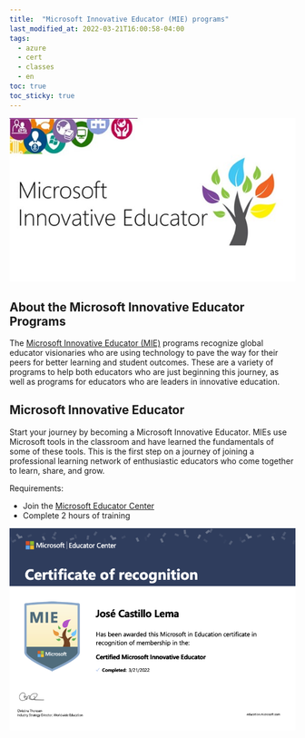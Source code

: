 ```yaml
---
title:  "Microsoft Innovative Educator (MIE) programs"
last_modified_at: 2022-03-21T16:00:58-04:00
tags:
  - azure
  - cert
  - classes
  - en
toc: true
toc_sticky: true
---
```


[![](/assets/images/posts/2022-03-21-mie/1.jpeg)](https://education.microsoft.com/en-us/resource/18485a7b)

## About the Microsoft Innovative Educator Programs

The [Microsoft Innovative Educator (MIE)](https://education.microsoft.com/en-us/resource/18485a7b) programs recognize global educator visionaries who are using technology to pave the way for their peers for better learning and student outcomes. These are a variety of programs to help both educators who are just beginning this journey, as well as programs for educators who are leaders in innovative education.

## Microsoft Innovative Educator

Start your journey by becoming a Microsoft Innovative Educator. MIEs use Microsoft tools in the classroom and have learned the fundamentals of some of these tools. This is the first step on a journey of joining a professional learning network of enthusiastic educators who come together to learn, share, and grow.

Requirements:
 - Join the [Microsoft Educator Center](https://education.microsoft.com/)
 - Complete 2 hours of training

 ![](/assets/images/posts/2022-03-21-mie/2.png)
